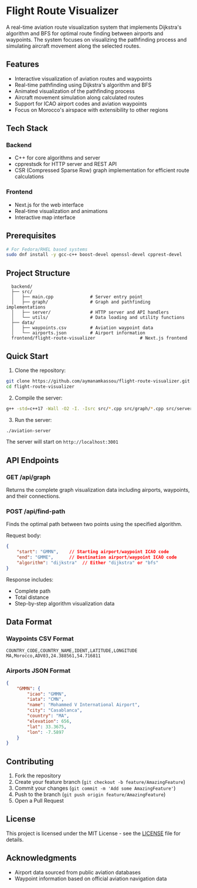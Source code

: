 # Flight Route Visualizer

A real-time aviation route visualization system that implements Dijkstra's algorithm and BFS for optimal route finding between airports and waypoints. The system focuses on visualizing the pathfinding process and simulating aircraft movement along the selected routes.

## Features

- Interactive visualization of aviation routes and waypoints
- Real-time pathfinding using Dijkstra's algorithm and BFS
- Animated visualization of the pathfinding process
- Aircraft movement simulation along calculated routes
- Support for ICAO airport codes and aviation waypoints
- Focus on Morocco's airspace with extensibility to other regions

## Tech Stack

### Backend
- C++ for core algorithms and server
- cpprestsdk for HTTP server and REST API
- CSR (Compressed Sparse Row) graph implementation for efficient route calculations

### Frontend
- Next.js for the web interface
- Real-time visualization and animations
- Interactive map interface

## Prerequisites

```bash
# For Fedora/RHEL based systems
sudo dnf install -y gcc-c++ boost-devel openssl-devel cpprest-devel
```

## Project Structure

```
  backend/
  ├── src/
  │   ├── main.cpp              # Server entry point
  │   ├── graph/                # Graph and pathfinding implementations
  │   ├── server/               # HTTP server and API handlers
  │   └── utils/                # Data loading and utility functions
  ├── data/
  │   ├── waypoints.csv         # Aviation waypoint data
  │   └── airports.json         # Airport information
  frontend/flight-route-visualizer                 # Next.js frontend
```

## Quick Start

1. Clone the repository:
```bash
git clone https://github.com/aymanamkassou/flight-route-visualizer.git
cd flight-route-visualizer
```

2. Compile the server:
```bash
g++ -std=c++17 -Wall -O2 -I. -Isrc src/*.cpp src/graph/*.cpp src/server/*.cpp src/utils/*.cpp -o aviation-server -lcpprest -lssl -lcrypto -lboost_system -pthread -fpermissive
```

3. Run the server:
```bash
./aviation-server
```

The server will start on `http://localhost:3001`

## API Endpoints

### GET /api/graph
Returns the complete graph visualization data including airports, waypoints, and their connections.

### POST /api/find-path
Finds the optimal path between two points using the specified algorithm.

Request body:
```json
{
    "start": "GMMN",    // Starting airport/waypoint ICAO code
    "end": "GMME",      // Destination airport/waypoint ICAO code
    "algorithm": "dijkstra"  // Either "dijkstra" or "bfs"
}
```

Response includes:
- Complete path
- Total distance
- Step-by-step algorithm visualization data

## Data Format

### Waypoints CSV Format
```csv
COUNTRY_CODE,COUNTRY_NAME,IDENT,LATITUDE,LONGITUDE
MA,Morocco,ADV03,24.388561,54.716811
```

### Airports JSON Format
```json
{
    "GMMN": {
        "icao": "GMMN",
        "iata": "CMN",
        "name": "Mohammed V International Airport",
        "city": "Casablanca",
        "country": "MA",
        "elevation": 656,
        "lat": 33.3675,
        "lon": -7.5897
    }
}
```

## Contributing

1. Fork the repository
2. Create your feature branch (`git checkout -b feature/AmazingFeature`)
3. Commit your changes (`git commit -m 'Add some AmazingFeature'`)
4. Push to the branch (`git push origin feature/AmazingFeature`)
5. Open a Pull Request

## License

This project is licensed under the MIT License - see the [LICENSE](LICENSE) file for details.

## Acknowledgments

- Airport data sourced from public aviation databases
- Waypoint information based on official aviation navigation data
